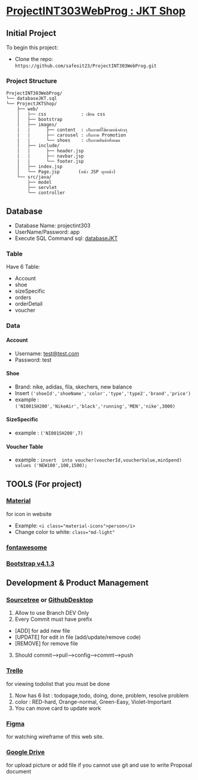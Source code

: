 # [ProjectINT303WebProg : JKT Shop](https://github.com/safesit23/ProjectINT303WebProg/)

## Initial Project

To begin this project:
* Clone the repo: `https://github.com/safesit23/ProjectINT303WebProg.git`

### Project Structure
```
ProjectINT303WebProg/
└── databaseJKT.sql
└── ProjectJKTShop/
    ├── web/
    │   ├── css             : เขียน css
    │   ├── bootstrap
    │   ├── images/
    |   |      ├── content  : เก็บภาพที่ใช้ตามหน้าต่างๆ
    |   |      ├── carousel : เก็บภาพ Promotion
    |   |      └── shoes    : เก็บภาพสินค้าทั้งหมด
    │   ├── include/
    |   |      ├── header.jsp
    |   |      ├── navbar.jsp
    |   |      └── footer.jsp
    │   ├── index.jsp
    │   └── Page.jsp       (หน้า JSP ทุกหน้า)
    └── src/java/
        ├── model
        ├── servlet
        └── controller
```

## Database
* Database Name: projectint303
* UserName/Password: app
* Execute SQL Command sql: [databaseJKT](https://github.com/safesit23/ProjectINT303WebProg/blob/master/databaseJKT.sql)

### Table
Have 6 Table:
* Account         
* shoe           
* sizeSpecific
* orders
* orderDetail
* voucher

### Data

#### Account
- Username: test@test.com
- Password: test

#### Shoe
- Brand: nike, adidas, fila, skechers, new balance
- Insert `('shoeId','shoeName','color','type','type2','brand','price')`
- example : `('NI001SH200','NikeAir','black','running','MEN','nike',3000)`

#### SizeSpecific
- example : `('NI001SH200',7)`

#### Voucher Table
- example : 
`insert  into voucher(voucherId,voucherValue,minSpend) values
('NEW100',100,1500);`

## TOOLS (For project)
### [Material](https://material.io/tools/icons/?style=baseline)
for icon in website
* Example: `<i class="material-icons">person</i>`
* Change color to white: `class="md-light"`

### [fontawesome](https://fontawesome.com/icons?d=gallery)

### [Bootstrap v4.1.3](https://getbootstrap.com)


## Development & Product Management
### [Sourcetree](https://www.sourcetreeapp.com) or [GithubDesktop](https://desktop.github.com)
1. Allow to use Branch DEV Only
2. Every Commit must have prefix
  * [ADD] for add new file
  * [UPDATE] for edit in file (add/update/remove code)
  * [REMOVE] for remove file
3. Should commit-->pull-->config-->commt-->push

### [Trello](https://trello.com/b/EAqZi1hF/projectint303webpro)
for viewing todolist that you must be done
1. Now has 6 list : todopage,todo, doing, done, problem, resolve problem
2. color : RED-hard, Orange-normal, Green-Easy, Violet-Important
3. You can move card to update work

### [Figma](https://www.figma.com/file/WE4Brq9OEPCEFbZUhS0RYzwu/wirefame?node-id=0%3A1)
for watching wireframe of this web site.

### [Google Drive](https://drive.google.com/drive/folders/1iK_DfumIu-DqvwigPUIg_xvcU_yJVufW?usp=sharing)
for upload picture or add file if you cannot use git and use to write Proposal document
